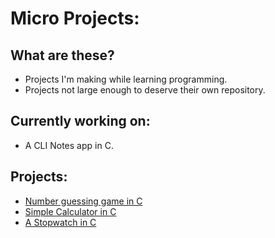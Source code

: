 # Micro Projects:

## What are these?
- Projects I'm making while learning programming.
- Projects not large enough to deserve their own repository.

## Currently working on:
- A CLI Notes app in C.

## Projects:
- [Number guessing game in C](https://github.com/raghav-4002/micro-projects/tree/main/Number%20Guessing%20Game)
- [Simple Calculator in C](https://github.com/raghav-4002/micro-projects/tree/main/Simple%20Calculator)
- [A Stopwatch in C](https://github.com/raghav-4002/micro-projects/tree/main/Stopwatch)

